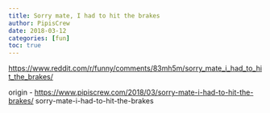 ```yaml
---
title: Sorry mate, I had to hit the brakes
author: PipisCrew
date: 2018-03-12
categories: [fun]
toc: true
---
```


https://www.reddit.com/r/funny/comments/83mh5m/sorry_mate_i_had_to_hit_the_brakes/

origin - https://www.pipiscrew.com/2018/03/sorry-mate-i-had-to-hit-the-brakes/ sorry-mate-i-had-to-hit-the-brakes